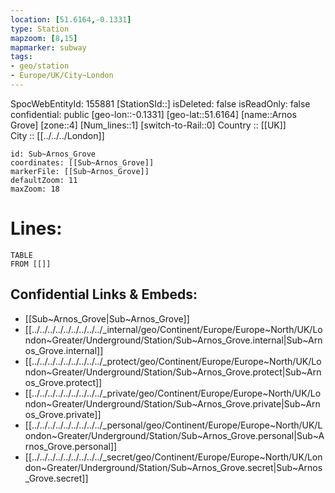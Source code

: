 ```yaml
---
location: [51.6164,-0.1331] 
type: Station 
mapzoom: [8,15] 
mapmarker: subway 
tags:
- geo/station
- Europe/UK/City~London
---
```

SpocWebEntityId: 155881
[StationSId::] 
isDeleted: false
isReadOnly: false
confidential: public
[geo-lon::-0.1331] 
[geo-lat::51.6164] 
[name::Arnos Grove] 
[zone::4] 
[Num_lines::1] 
[switch-to-Rail::0] 
Country :: [[UK]]  
City :: [[../../../London]]  


```leaflet
id: Sub~Arnos_Grove
coordinates: [[Sub~Arnos_Grove]] 
markerFile: [[Sub~Arnos_Grove]] 
defaultZoom: 11 
maxZoom: 18
```


# Lines: 
```dataview
TABLE 
FROM [[]] 
```

## Confidential Links & Embeds: 
- [[Sub~Arnos_Grove|Sub~Arnos_Grove]] 
- [[../../../../../../../../../_internal/geo/Continent/Europe/Europe~North/UK/London~Greater/Underground/Station/Sub~Arnos_Grove.internal|Sub~Arnos_Grove.internal]] 
- [[../../../../../../../../../_protect/geo/Continent/Europe/Europe~North/UK/London~Greater/Underground/Station/Sub~Arnos_Grove.protect|Sub~Arnos_Grove.protect]] 
- [[../../../../../../../../../_private/geo/Continent/Europe/Europe~North/UK/London~Greater/Underground/Station/Sub~Arnos_Grove.private|Sub~Arnos_Grove.private]] 
- [[../../../../../../../../../_personal/geo/Continent/Europe/Europe~North/UK/London~Greater/Underground/Station/Sub~Arnos_Grove.personal|Sub~Arnos_Grove.personal]] 
- [[../../../../../../../../../_secret/geo/Continent/Europe/Europe~North/UK/London~Greater/Underground/Station/Sub~Arnos_Grove.secret|Sub~Arnos_Grove.secret]] 
